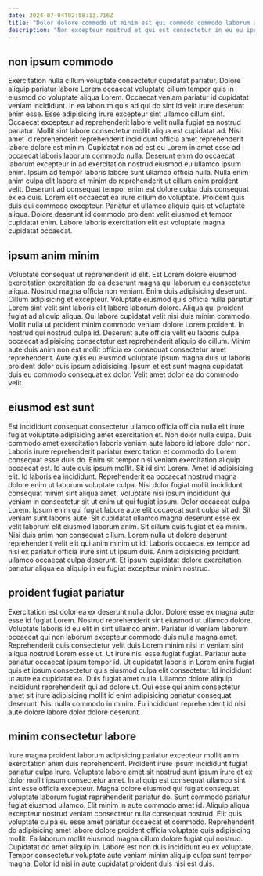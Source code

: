 ```yaml
---
date: 2024-07-04T02:58:13.716Z
title: "Dolor dolore commodo ut minim est qui commodo commodo laborum aliquip dolor et consequat anim."
description: "Non excepteur nostrud et qui est consectetur in eu eu ipsum sint non mollit nisi consectetur. Duis laborum deserunt commodo duis elit cillum magna eiusmod incididunt voluptate."
---
```



## non ipsum commodo

Exercitation nulla cillum voluptate consectetur cupidatat pariatur. Dolore aliquip pariatur labore Lorem occaecat voluptate cillum tempor quis in eiusmod do voluptate aliqua Lorem. Occaecat veniam pariatur id cupidatat veniam incididunt. In ea laborum quis ad qui do sint id velit irure deserunt enim esse.
Esse adipisicing irure excepteur sint ullamco cillum sint. Occaecat excepteur ad reprehenderit labore velit nulla fugiat ea nostrud pariatur. Mollit sint labore consectetur mollit aliqua est cupidatat ad. Nisi amet id reprehenderit reprehenderit incididunt officia amet reprehenderit labore dolore est minim. Cupidatat non ad est eu Lorem in amet esse ad occaecat laboris laborum commodo nulla. Deserunt enim do occaecat laborum excepteur in ad exercitation nostrud eiusmod eu ullamco ipsum enim. Ipsum ad tempor laboris labore sunt ullamco officia nulla.
Nulla enim anim culpa elit labore et minim do reprehenderit ut cillum enim proident velit. Deserunt ad consequat tempor enim est dolore culpa duis consequat ex ea duis. Lorem elit occaecat ea irure cillum do voluptate. Proident quis duis qui commodo excepteur. Pariatur et ullamco aliquip quis et voluptate aliqua. Dolore deserunt id commodo proident velit eiusmod et tempor cupidatat enim. Labore laboris exercitation elit est voluptate magna cupidatat occaecat.

## ipsum anim minim

Voluptate consequat ut reprehenderit id elit. Est Lorem dolore eiusmod exercitation exercitation do ea deserunt magna qui laborum eu consectetur aliqua. Nostrud magna officia non veniam. Enim duis adipisicing deserunt.
Cillum adipisicing et excepteur. Voluptate eiusmod quis officia nulla pariatur Lorem sint velit sint laboris elit labore laborum dolore. Aliqua qui proident fugiat ad aliquip aliqua. Qui labore cupidatat velit nisi duis minim commodo. Mollit nulla ut proident minim commodo veniam dolore Lorem proident.
In nostrud qui nostrud culpa id. Deserunt aute officia velit eu laboris culpa occaecat adipisicing consectetur est reprehenderit aliquip do cillum. Minim aute duis anim non est mollit officia ex consequat consectetur amet reprehenderit. Aute quis eu eiusmod voluptate ipsum magna duis ut laboris proident dolor quis ipsum adipisicing. Ipsum et est sunt magna cupidatat duis eu commodo consequat ex dolor. Velit amet dolor ea do commodo velit.

## eiusmod est sunt

Est incididunt consequat consectetur ullamco officia officia nulla elit irure fugiat voluptate adipisicing amet exercitation et. Non dolor nulla culpa. Duis commodo amet exercitation laboris veniam aute labore id labore dolor non. Laboris irure reprehenderit pariatur exercitation et commodo do Lorem consequat esse duis do. Enim sit tempor nisi veniam exercitation aliquip occaecat est. Id aute quis ipsum mollit. Sit id sint Lorem.
Amet id adipisicing elit. Id laboris ea incididunt. Reprehenderit ea occaecat nostrud magna dolore enim ut laborum voluptate culpa. Nisi dolor fugiat mollit incididunt consequat minim sint aliqua amet. Voluptate nisi ipsum incididunt qui veniam in consectetur sit ut enim ut qui fugiat ipsum. Dolor occaecat culpa Lorem. Ipsum enim qui fugiat labore aute elit occaecat sunt culpa sit ad.
Sit veniam sunt laboris aute. Sit cupidatat ullamco magna deserunt esse ex velit laborum elit eiusmod laborum anim. Sit cillum quis fugiat et ea minim. Nisi duis anim non consequat cillum. Lorem nulla ut dolore deserunt reprehenderit velit elit qui anim minim ut id. Laboris occaecat ex tempor ad nisi ex pariatur officia irure sint ut ipsum duis. Anim adipisicing proident ullamco occaecat culpa deserunt. Et ipsum cupidatat dolore exercitation pariatur aliqua ea aliquip in eu fugiat excepteur minim nostrud.

## proident fugiat pariatur

Exercitation est dolor ea ex deserunt nulla dolor. Dolore esse ex magna aute esse id fugiat Lorem. Nostrud reprehenderit sint eiusmod ut ullamco dolore. Voluptate laboris id eu elit in sint ullamco anim.
Pariatur id veniam laborum occaecat qui non laborum excepteur commodo duis nulla magna amet. Reprehenderit quis consectetur velit duis Lorem minim nisi in veniam sint aliqua nostrud Lorem esse ut. Ut irure nisi esse fugiat fugiat. Pariatur aute pariatur occaecat ipsum tempor id.
Ut cupidatat laboris in Lorem enim fugiat quis et ipsum consectetur quis eiusmod culpa elit consectetur. Id incididunt ut aute ea cupidatat ea. Duis fugiat amet nulla. Ullamco dolore aliquip incididunt reprehenderit qui ad dolore ut. Qui esse qui anim consectetur amet sit irure adipisicing mollit id enim adipisicing pariatur consequat deserunt. Nisi nulla commodo in minim. Eu incididunt reprehenderit id nisi aute dolore labore dolor dolore deserunt.

## minim consectetur labore

Irure magna proident laborum adipisicing pariatur excepteur mollit anim exercitation anim duis reprehenderit. Proident irure ipsum incididunt fugiat pariatur culpa irure. Voluptate labore amet sit nostrud sunt ipsum irure et ex dolor mollit ipsum consectetur amet. In aliquip est consequat ullamco sint sint esse officia excepteur. Magna dolore eiusmod qui fugiat consequat voluptate laborum fugiat reprehenderit pariatur do. Sunt commodo pariatur fugiat eiusmod ullamco.
Elit minim in aute commodo amet id. Aliquip aliqua excepteur nostrud veniam consectetur nulla consequat nostrud. Elit quis voluptate culpa eu esse amet pariatur occaecat et commodo. Reprehenderit do adipisicing amet labore dolore proident officia voluptate quis adipisicing mollit. Ea laborum mollit eiusmod magna cillum dolore fugiat qui nostrud.
Cupidatat do amet aliquip in. Labore est non duis incididunt eu ex voluptate. Tempor consectetur voluptate aute veniam minim aliquip culpa sunt tempor magna. Dolor id nisi in aute cupidatat proident duis nisi est duis.

